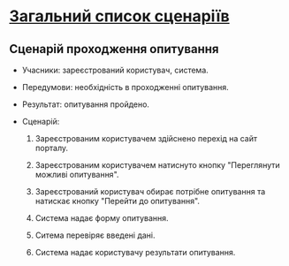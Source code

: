 # [Загальний список сценаріїв](https://github.com/MkZb/ODB/blob/master/doc/requests.md#3-%D1%81%D1%86%D0%B5%D0%BD%D0%B0%D1%80%D1%96%D1%97)
## Сценарій проходження опитування

- Учасники: зареєстрований користувач, система.

- Передумови: необхідність в проходженні опитування.

- Результат: опитування пройдено.

- Сценарій:

	1. Зареєстрованим користувачем здійснено перехід на сайт порталу.
		
	2. Зареєстрованим користувачем натиснуто кнопку "Переглянути можливі опитування".
		
	3. Зареєстрований користувач обирає потрібне опитування та натискає кнопку "Перейти до опитування".
  
  	4. Система надає форму опитування.
  
  	5. Ситема перевіряє введені дані.
  
  	6. Система надає користувачу результати опитування.
